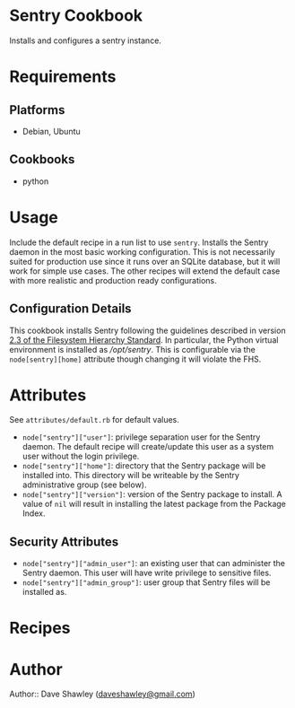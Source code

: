 # Sentry Cookbook

Installs and configures a sentry instance.

# Requirements

## Platforms
- Debian, Ubuntu

## Cookbooks
- python

# Usage
Include the default recipe in a run list to use `sentry`.  Installs the
Sentry daemon in the most basic working configuration.  This is not
necessarily suited for production use since it runs over an SQLite database,
but it will work for simple use cases.  The other recipes will extend the
default case with more realistic and production ready configurations.

## Configuration Details
This cookbook installs Sentry following the guidelines described in version
[2.3 of the Filesystem Hierarchy Standard][FHS].  In particular, the Python
virtual environment is installed as _/opt/sentry_.  This is configurable via
the `node[sentry][home]` attribute though changing it will violate the FHS.


# Attributes
See `attributes/default.rb` for default values.

- `node["sentry"]["user"]`: privilege separation user for the Sentry daemon.
    The default recipe will create/update this user as a system user without
    the login privilege.
- `node["sentry"]["home"]`: directory that the Sentry package will be installed
    into.  This directory will be writeable by the Sentry administrative group
    (see below).
- `node["sentry"]["version"]`: version of the Sentry package to install.
    A value of `nil` will result in installing the latest package from the
    Package Index.

## Security Attributes
- `node["sentry"]["admin_user"]`: an existing user that can administer the
    Sentry daemon.  This user will have write privilege to sensitive files.
- `node["sentry"]["admin_group"]`: user group that Sentry files will be
    installed as.

# Recipes

# Author

Author:: Dave Shawley (<daveshawley@gmail.com>)

[FHS]: http://www.pathname.com/fhs/pub/fhs-2.3.html

